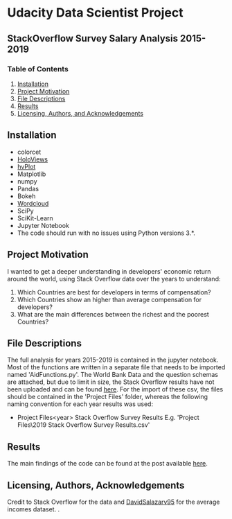 # Udacity Data Scientist Project
## StackOverflow Survey Salary Analysis 2015-2019

### Table of Contents

1. [Installation](#installation)
2. [Project Motivation](#motivation)
3. [File Descriptions](#files)
4. [Results](#results)
5. [Licensing, Authors, and Acknowledgements](#licensing)

## Installation <a name="installation"></a>

- colorcet
- [HoloViews](http://holoviews.org/index.html)
- [hvPlot](https://hvplot.holoviz.org/index.html)
- Matplotlib
- numpy
- Pandas
- Bokeh
- [Wordcloud](https://amueller.github.io/word_cloud/index.html)
- SciPy
- SciKit-Learn
- Jupyter Notebook
- The code should run with no issues using Python versions 3.*.

## Project Motivation<a name="motivation"></a>

I wanted to get a deeper understanding in developers' economic return around the world, using Stack Overflow data over the years to understand:

1. Which Countries are best for developers in terms of compensation?
2. Which Countries show an higher than average compensation for developers?
3. What are the main differences between the richest and the poorest Countries?

## File Descriptions <a name="files"></a>

The full analysis for years 2015-2019 is contained in the jupyter notebook. Most of the functions are written in a separate file that needs to be imported named 'AidFunctions.py'.
The World Bank Data and the question schemas are attached, but due to limit in size, the Stack Overflow results have not been uploaded and can be found [here](https://insights.stackoverflow.com/survey).
For the import of these csv, the files should be contained in the 'Project Files' folder, whereas the following naming convention for each year results was used:
- Project Files\<year> Stack Overflow Survey Results
  E.g. 'Project Files\2019 Stack Overflow Survey Results.csv'

## Results<a name="results"></a>

The main findings of the code can be found at the post available [here]().

## Licensing, Authors, Acknowledgements<a name="licensing"></a>

Credit to Stack Overflow for the data and [DavidSalazarv95](https://www.kaggle.com/davidsalazarv95/average-income-worldwide) for the average incomes dataset.  .

